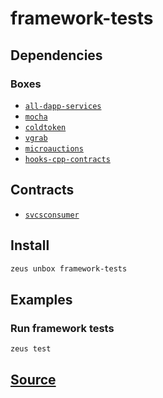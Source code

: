 
framework-tests
====================







## Dependencies
### Boxes
* [`all-dapp-services`](all-dapp-services.md)
* [`mocha`](mocha.md)
* [`coldtoken`](coldtoken.md)
* [`vgrab`](vgrab.md)
* [`microauctions`](microauctions.md)
* [`hooks-cpp-contracts`](hooks-cpp-contracts.md)



## Contracts
* [`svcsconsumer`](https://github.com/liquidapps-io/zeus-sdk/tree/master/boxes/groups/tests/framework-tests/contracts/eos/svcsconsumer)
## Install
```bash
zeus unbox framework-tests
```
## Examples
### Run framework tests 
```bash
zeus test
```










## [Source](https://github.com/liquidapps-io/zeus-sdk/tree/master/boxes/groups/tests/framework-tests)